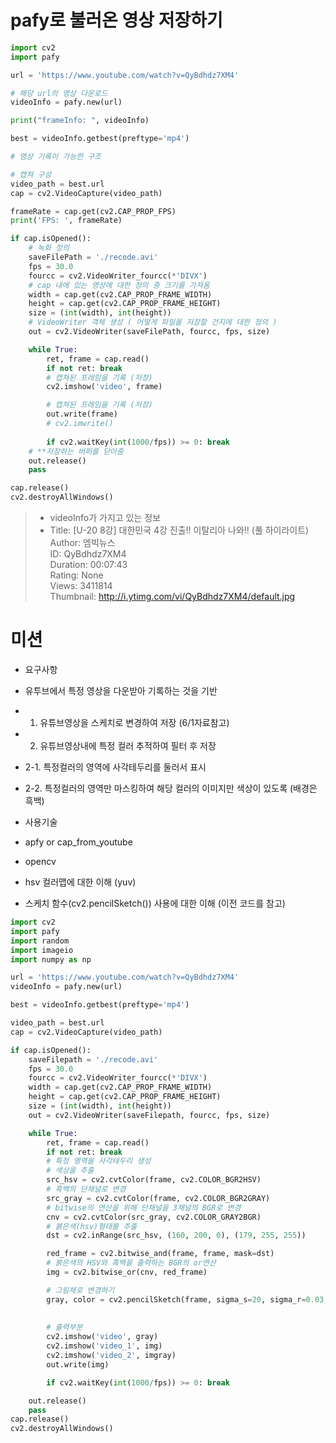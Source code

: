 # pafy로 불러온 영상 저장하기

```python
import cv2
import pafy

url = 'https://www.youtube.com/watch?v=QyBdhdz7XM4'

# 해당 url의 영상 다운로드
videoInfo = pafy.new(url)

print("frameInfo: ", videoInfo)

best = videoInfo.getbest(preftype='mp4')

# 영상 기록이 가능한 구조

# 캡쳐 구성
video_path = best.url
cap = cv2.VideoCapture(video_path)

frameRate = cap.get(cv2.CAP_PROP_FPS)
print('FPS: ', frameRate)

if cap.isOpened():
    # 녹화 정의
    saveFilePath = './recode.avi'
    fps = 30.0
    fourcc = cv2.VideoWriter_fourcc(*'DIVX')
    # cap 내에 있는 영상에 대한 정의 중 크기를 가져옴
    width = cap.get(cv2.CAP_PROP_FRAME_WIDTH)
    height = cap.get(cv2.CAP_PROP_FRAME_HEIGHT)
    size = (int(width), int(height))
    # VideoWriter 객체 생성 ( 어떻게 파일을 저장할 건지에 대한 정의 )
    out = cv2.VideoWriter(saveFilePath, fourcc, fps, size)

    while True:
        ret, frame = cap.read()
        if not ret: break
        # 캡쳐된 프레임을 기록 (저장)
        cv2.imshow('video', frame)

        # 캡쳐된 프레임을 기록 (저장)
        out.write(frame)
        # cv2.imwrite()
        
        if cv2.waitKey(int(1000/fps)) >= 0: break
    # **저장하는 버퍼를 닫아줌
    out.release()
    pass

cap.release()
cv2.destroyAllWindows()
```
> * videoInfo가 가지고 있는 정보
> * Title: [U-20 8강] 대한민국 4강 진출!! 이탈리아 나와!! (풀 하이라이트)   
    Author: 엠빅뉴스   
    ID: QyBdhdz7XM4   
    Duration: 00:07:43   
    Rating: None   
    Views: 3411814   
    Thumbnail: http://i.ytimg.com/vi/QyBdhdz7XM4/default.jpg   

# 미션
* 요구사항
* 유투브에서 특정 영상을 다운받아 기록하는 것을 기반
* 1. 유튜브영상을 스케치로 변경하여 저장 (6/1자료참고)
* 2. 유튜브영상내에 특정 컬러 추적하여 필터 후 저장
*   2-1. 특정컬러의 영역에 사각테두리를 둘러서 표시
*   2-2. 특정컬러의 영역만 마스킹하여 해당 컬러의 이미지만 색상이 있도록 (배경은 흑백)

* 사용기술
* apfy or cap_from_youtube
* opencv
* hsv 컬러맵에 대한 이해 (yuv)
* 스케치 함수(cv2.pencilSketch()) 사용에 대한 이해 (이전 코드를 참고)
```python
import cv2
import pafy
import random
import imageio
import numpy as np

url = 'https://www.youtube.com/watch?v=QyBdhdz7XM4'
videoInfo = pafy.new(url)

best = videoInfo.getbest(preftype='mp4')

video_path = best.url
cap = cv2.VideoCapture(video_path)

if cap.isOpened():
    saveFilepath = './recode.avi'
    fps = 30.0
    fourcc = cv2.VideoWriter_fourcc(*'DIVX')
    width = cap.get(cv2.CAP_PROP_FRAME_WIDTH)
    height = cap.get(cv2.CAP_PROP_FRAME_HEIGHT)
    size = (int(width), int(height))
    out = cv2.VideoWriter(saveFilepath, fourcc, fps, size)

    while True:
        ret, frame = cap.read()
        if not ret: break
        # 특정 영역을 사각테두리 생성
        # 색상을 추출
        src_hsv = cv2.cvtColor(frame, cv2.COLOR_BGR2HSV)
        # 흑백의 단채널로 변경
        src_gray = cv2.cvtColor(frame, cv2.COLOR_BGR2GRAY)
        # bitwise의 연산을 위해 단채널을 3채널의 BGR로 변경
        cnv = cv2.cvtColor(src_gray, cv2.COLOR_GRAY2BGR)
        # 붉은색(hsv)형태를 추출
        dst = cv2.inRange(src_hsv, (160, 200, 0), (179, 255, 255))

        red_frame = cv2.bitwise_and(frame, frame, mask=dst)
        # 붉은색의 HSV와 흑백을 출력하는 BGR의 or연산
        img = cv2.bitwise_or(cnv, red_frame)

        # 그림체로 변경하기
        gray, color = cv2.pencilSketch(frame, sigma_s=20, sigma_r=0.03, shade_factor=0.02)
        
        
        # 출력부분
        cv2.imshow('video', gray)
        cv2.imshow('video_1', img)
        cv2.imshow('video_2', imgray)
        out.write(img)

        if cv2.waitKey(int(1000/fps)) >= 0: break

    out.release()
    pass
cap.release()
cv2.destroyAllWindows()

```


































